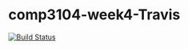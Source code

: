 # comp3104-week4-Travis

[![Build Status](https://travis-ci.org/ljingGBC/comp3104-week4-Travis.svg?branch=master)](https://travis-ci.org/ljingGBC/comp3104-week4-Travis)